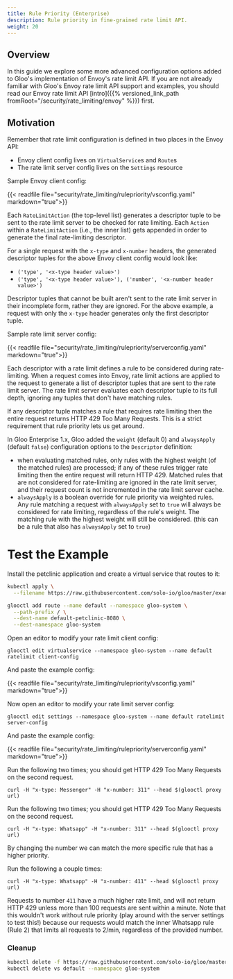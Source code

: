 ```yaml
---
title: Rule Priority (Enterprise)
description: Rule priority in fine-grained rate limit API.
weight: 20
---
```


## Overview

In this guide we explore some more advanced configuration options added to Gloo's implementation of Envoy's rate limit
API. If you are not already familiar with Gloo's Envoy rate limit API support and examples, you should read our Envoy
rate limit API [intro]({{% versioned_link_path fromRoot="/security/rate_limiting/envoy" %}}) first.

## Motivation

Remember that rate limit configuration is defined in two places in the Envoy API:

* Envoy client config lives on `VirtualService`s and `Route`s
* The rate limit server config lives on the `Settings` resource

Sample Envoy client config:

{{< readfile file="security/rate_limiting/rulepriority/vsconfig.yaml" markdown="true">}}

Each `RateLimitAction` (the top-level list) generates a descriptor tuple to be sent to the rate limit server to be
checked for rate limiting. Each `Action` within a `RateLimitAction` (i.e., the inner list) gets appended in order to
generate the final rate-limiting descriptor.

For a single request with the `x-type` and `x-number` headers, the generated descriptor tuples for the above Envoy
client config would look like:

- `('type', '<x-type header value>')`
- `('type', '<x-type header value>'), ('number', '<x-number header value>')`

Descriptor tuples that cannot be built aren't sent to the rate limit server in their incomplete form, rather they are
ignored. For the above example, a request with only the `x-type` header generates only the first descriptor tuple.

Sample rate limit server config:

{{< readfile file="security/rate_limiting/rulepriority/serverconfig.yaml" markdown="true">}}

Each descriptor with a rate limit defines a rule to be considered during rate-limiting. When a request comes into Envoy,
rate limit actions are applied to the request to generate a list of descriptor tuples that are sent to the rate limit
server. The rate limit server evaluates each descriptor tuple to its full depth, ignoring any tuples that don't have
matching rules.

If any descriptor tuple matches a rule that requires rate limiting then the entire request returns HTTP 429 Too Many 
Requests. This is a strict requirement that rule priority lets us get around.

In Gloo Enterprise 1.x, Gloo added the `weight` (default 0) and `alwaysApply` (default `false`) configuration options
to the `Descriptor` definition:

- when evaluating matched rules, only rules with the highest weight (of the matched rules) are processed; if any of
these rules trigger rate limiting then the entire request will return HTTP 429. Matched rules that are not considered for
rate-limiting are ignored in the rate limit server, and their request count is not incremented in the rate limit server
cache.
- `alwaysApply` is a boolean override for rule priority via weighted rules. Any rule matching a request with
`alwaysApply` set to `true` will always be considered for rate limiting, regardless of the rule's weight. The matching
rule with the highest weight will still be considered. (this can be a rule that also has `alwaysApply` set to `true`)

# Test the Example

Install the petclinic application and create a virtual service that routes to it:
```bash
kubectl apply \
  --filename https://raw.githubusercontent.com/solo-io/gloo/master/example/petclinic/petclinic.yaml

glooctl add route --name default --namespace gloo-system \
  --path-prefix / \
  --dest-name default-petclinic-8080 \
  --dest-namespace gloo-system
```

Open an editor to modify your rate limit client config:
```shell script
glooctl edit virtualservice --namespace gloo-system --name default ratelimit client-config
```
And paste the example config:

{{< readfile file="security/rate_limiting/rulepriority/vsconfig.yaml" markdown="true">}}

Now open an editor to modify your rate limit server config:
```shell script
glooctl edit settings --namespace gloo-system --name default ratelimit server-config
```

And paste the example config:

{{< readfile file="security/rate_limiting/rulepriority/serverconfig.yaml" markdown="true">}}

Run the following two times; you should get HTTP 429 Too Many Requests on the second request.
```shell script
curl -H "x-type: Messenger" -H "x-number: 311" --head $(glooctl proxy url)
```

Run the following two times; you should get HTTP 429 Too Many Requests on the second request.
```shell script
curl -H "x-type: Whatsapp" -H "x-number: 311" --head $(glooctl proxy url)
```

By changing the number we can match the more specific rule that has a higher priority.

Run the following a couple times:
```shell script
curl -H "x-type: Whatsapp" -H "x-number: 411" --head $(glooctl proxy url)
```

Requests to number `411` have a much higher rate limit, and will not return HTTP 429 unless more than 100 requests
are sent within a minute. Note that this wouldn't work without rule priority (play around with the server settings
to test this!) because our requests would match the inner Whatsapp rule (Rule 2) that limits all requests to 2/min,
regardless of the provided number.

### Cleanup

```bash
kubectl delete -f https://raw.githubusercontent.com/solo-io/gloo/master/example/petclinic/petclinic.yaml
kubectl delete vs default --namespace gloo-system
```

